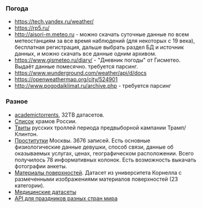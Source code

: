 ### Погода
* https://tech.yandex.ru/weather/
* https://rp5.ru/
* http://aisori-m.meteo.ru - можно скачать суточные данные по всем метеостанциям за все время наблюдений (для некоторых с 19 века), бесплатная регистрация, дальше выбрать раздел БД и источник данных, и можно скачать все данные одним архивом.
* https://www.gismeteo.ru/diary/ - "Дневник погоды" от Гисметео. Выдаёт данные помесячно. требуется парсинг.
* https://www.wunderground.com/weather/api/d/docs
* https://openweathermap.org/city/524901
* http://www.pogodaiklimat.ru/archive.php - требуется парсинг

### Разное
* [academictorrents](http://academictorrents.com/), 32TB датасетов.
* [Список](http://unro.minjust.ru/NKOs.aspx) храмов России.
* [Твиты](https://github.com/fivethirtyeight/russian-troll-tweets/) русских троллей периода предвыборной кампании Трамп/Клинтон.
* [Проститутки](https://github.com/DenisVorotyntsev/LowSocialResponsibilityDataset) Москвы. 3676 записей. Есть основные физиологические данные девушки, способ связи, данные об оказываемых услугах, ценах, географическом расположении. Всего получилось 78 информативных колонок. Есть возможность выкачать фотографии анкеты.
* [Материалы поверхностей](http://opensurfaces.cs.cornell.edu/publications/minc/). Датасет из университета Корнелла с размеченными изображениями материалов поверхностей (23 категории).
* [Медицинские датасеты](https://github.com/beamandrew/medical-data)
* [API для праздников разных стран мира](https://date.nager.at/Home/Api)
